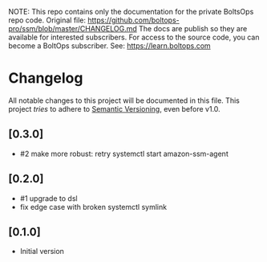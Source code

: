 <!-- note marker start -->
NOTE: This repo contains only the documentation for the private BoltsOps repo code.
Original file: https://github.com/boltops-pro/ssm/blob/master/CHANGELOG.md
The docs are publish so they are available for interested subscribers.
For access to the source code, you can become a BoltOps subscriber.
See: https://learn.boltops.com

<!-- note marker end -->

# Changelog

All notable changes to this project will be documented in this file.
This project *tries* to adhere to [Semantic Versioning](http://semver.org/), even before v1.0.

## [0.3.0]
- #2 make more robust: retry systemctl start amazon-ssm-agent

## [0.2.0]
- #1 upgrade to dsl
- fix edge case with broken systemctl symlink

## [0.1.0]
- Initial version
